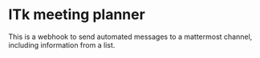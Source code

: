 # ITk meeting planner
This is a webhook to send automated messages to a mattermost channel, including information from a list.
